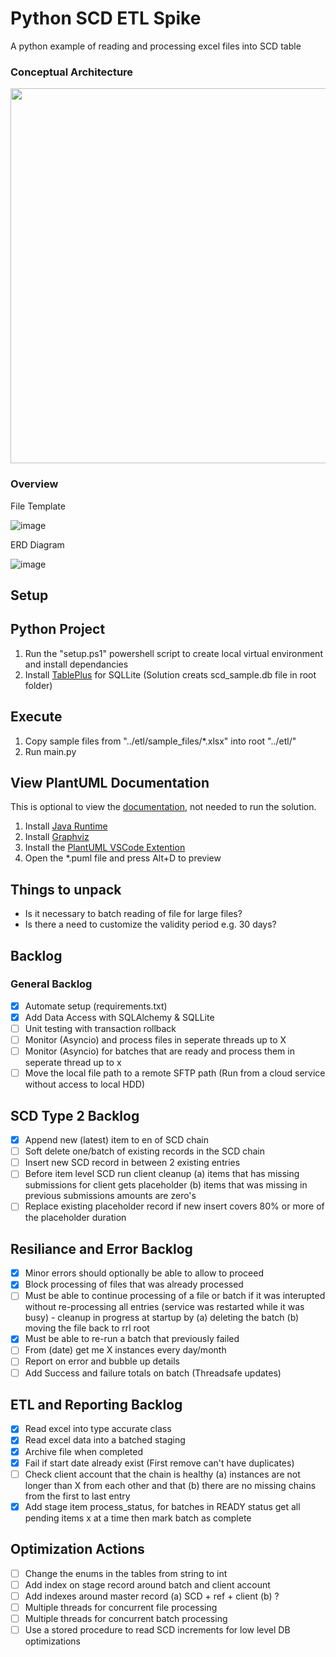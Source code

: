 # Python SCD ETL Spike
A python example of reading and processing excel files into SCD table

### Conceptual Architecture

<img src="https://user-images.githubusercontent.com/2478826/195299688-09855829-7808-4350-bc63-40f1a02c776d.png" width="600" />

### Overview
File Template

![image](https://user-images.githubusercontent.com/2478826/195708755-a099193e-3317-4b38-9500-2d7b61b5f801.png)

ERD Diagram

![image](https://user-images.githubusercontent.com/2478826/195708826-c7a89885-7ace-45be-a4db-88c10abbf839.png)

## Setup

## Python Project
1. Run the "setup.ps1" powershell script to create local virtual environment and install dependancies
2. Install [TablePlus](https://tableplus.com/) for SQLLite (Solution creats scd_sample.db file in root folder)

## Execute
1. Copy sample files from "../etl/sample_files/*.xlsx" into root "../etl/"
2. Run main.py

## View PlantUML Documentation
This is optional to view the [documentation](https://github.com/mariusvrstr/Python-SCD-ETL/tree/main/docs), not needed to run the solution.
1. Install [Java Runtime](https://www.java.com/download/ie_manual.jsp)
2. Install [Graphviz](https://graphviz.org/#what-is-graphviz)
3. Install the [PlantUML VSCode Extention](https://marketplace.visualstudio.com/items?itemName=jebbs.plantuml)
4. Open the *.puml file and press Alt+D to preview

## Things to unpack
- Is it necessary to batch reading of file for large files?
- Is there a need to customize the validity period e.g. 30 days?

## Backlog

### General Backlog
- [X] Automate setup (requirements.txt)
- [X] Add Data Access with SQLAlchemy & SQLLite
- [ ] Unit testing with transaction rollback
- [ ] Monitor (Asyncio) and process files in seperate threads up to X
- [ ] Monitor (Asyncio) for batches that are ready and process them in seperate thread up to x
- [ ] Move the local file path to a remote SFTP path (Run from a cloud service without access to local HDD)

## SCD Type 2 Backlog
- [X] Append new (latest) item to en of SCD chain 
- [ ] Soft delete one/batch of existing records in the SCD chain
- [ ] Insert new SCD record in between 2 existing entries
- [ ] Before item level SCD run client cleanup (a) items that has missing submissions for client gets placeholder (b) items that was missing in previous submissions amounts are zero's
- [ ] Replace existing placeholder record if new insert covers 80% or more of the placeholder duration

## Resiliance and Error Backlog
- [X] Minor errors should optionally be able to allow to proceed
- [X] Block processing of files that was already processed
- [ ] Must be able to continue processing of a file or batch if it was interupted without re-processing all entries (service was restarted while it was busy) - cleanup in progress at startup by (a) deleting the batch (b) moving the file back to rrl root
- [X] Must be able to re-run a batch that previously failed
- [ ] From (date) get me X instances every day/month
- [ ] Report on error and bubble up details
- [ ] Add Success and failure totals on batch (Threadsafe updates)

## ETL and Reporting Backlog
- [X] Read excel into type accurate class
- [X] Read excel data into a batched staging
- [X] Archive file when completed
- [X] Fail if start date already exist (First remove can't have duplicates)
- [ ] Check client account that the chain is healthy (a) instances are not longer than X from each other and that (b) there are no missing chains from the first to last entry
- [X] Add stage item process_status, for batches in READY status get all pending items x at a time then mark batch as complete 

## Optimization Actions
- [ ] Change the enums in the tables from string to int
- [ ] Add index on stage record around batch and client account
- [ ] Add indexes around master record (a) SCD + ref + client (b) ?
- [ ] Multiple threads for concurrent file processing
- [ ] Multiple threads for concurrent batch processing
- [ ] Use a stored procedure to read SCD increments for low level DB optimizations

